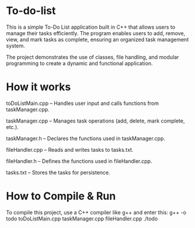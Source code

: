 # To-do-list

This is a simple To-Do List application built in C++ that allows users to manage their tasks efficiently. The program enables users to add, remove, view, and mark tasks as complete, ensuring an organized task management system.

The project demonstrates the use of classes, file handling, and modular programming to create a dynamic and functional application.

# How it works

toDoListMain.cpp – Handles user input and calls functions from taskManager.cpp.

taskManager.cpp – Manages task operations (add, delete, mark complete, etc.).

taskManager.h – Declares the functions used in taskManager.cpp.

fileHandler.cpp – Reads and writes tasks to tasks.txt.

fileHandler.h – Defines the functions used in fileHandler.cpp.

tasks.txt – Stores the tasks for persistence.

# How to Compile & Run

To compile this project, use a C++ compiler like g++ and enter this:
g++ -o todo toDoListMain.cpp taskManager.cpp fileHandler.cpp
./todo




